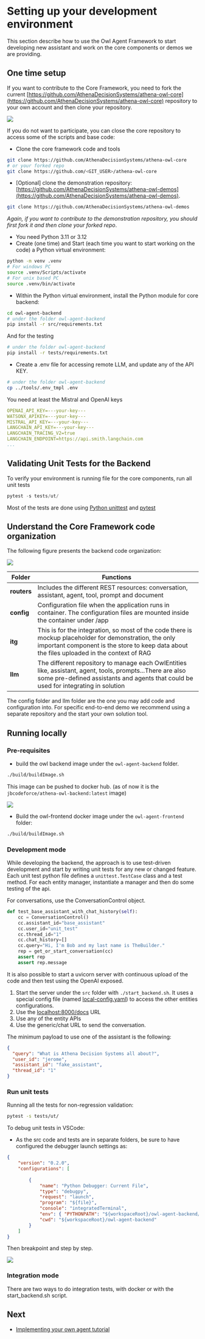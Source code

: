 # Setting up your development environment

This section describe how to use the Owl Agent Framework to start developing new assistant and work on the core components or demos we are providing.

## One time setup

If you want to contribute to the Core Framework, you need to fork the current  [https://github.com/AthenaDecisionSystems/athena-owl-core](https://github.com/AthenaDecisionSystems/athena-owl-core) repository to your own account and then clone your repository.

![](./images/fork-core.PNG)

If you do not want to participate, you can close the core repository to access some of the scripts and base code:

* Clone the core framework code and tools

```sh
git clone https://github.com/AthenaDecisionSystems/athena-owl-core
# or your forked repo
git clone https://github.com/<GIT_USER>/athena-owl-core
```

* [Optional] clone the demonstration repository: [https://github.com/AthenaDecisionSystems/athena-owl-demos](https://github.com/AthenaDecisionSystems/athena-owl-demos).

```sh
git clone https://github.com/AthenaDecisionSystems/athena-owl-demos
```

*Again, if you want to contribute to the demonstration repository, you should first fork it and then clone your forked repo*.

* You need Python 3.11 or 3.12
* Create (one time) and Start (each time you want to start working on the code) a Python virtual environment:

```sh
python -m venv .venv
# For windows PC
source .venv/Scripts/activate
# For unix based PC
source .venv/bin/activate
```

* Within the Python virtual environment, install the Python module for core backend:

```sh
cd owl-agent-backend
# under the folder owl-agent-backend
pip install -r src/requirements.txt
```

And for the testing 

```sh
# under the folder owl-agent-backend
pip install -r tests/requirements.txt
```

* Create a .env file for accessing remote LLM, and update any of the API KEY. 

```sh
# under the folder owl-agent-backend
cp ../tools/.env_tmpl .env
```

You need at least the Mistral and OpenAI keys

```yaml
OPENAI_API_KEY=---your-key---
WATSONX_APIKEY=---your-key---
MISTRAL_API_KEY=---your-key---
LANGCHAIN_API_KEY=---your-key---
LANGCHAIN_TRACING_V2=true
LANGCHAIN_ENDPOINT=https://api.smith.langchain.com
...
```


## Validating Unit Tests for the Backend

To verify your environment is running file for the core components, run all unit tests

```py
pytest -s tests/ut/
```

Most of the tests are done using [Python unittest](https://docs.python.org/3/library/unittest.html) and [pytest](https://docs.pytest.org/en/8.2.x/)

## Understand the Core Framework code organization

The following figure presents the backend code organization:

![](./images/code_repo.PNG)

| Folder | Functions |
| --- | --- |
| **routers** | Includes the different REST resources: conversation, assistant, agent, tool, prompt and document |
| **config** | Configuration file when the application runs in container. The configuration files are mounted inside the container under /app |
| **itg** | This is for the integration, so most of the code there is mockup placeholder for demonstration, the only important component is the store to keep data about the files uploaded in the context of RAG |
| **llm** | The different repository to manage each OwlEntities like, assistant, agent, tools, prompts...There are also some pre-defined assistants and agents that could be used for integrating in solution |

The config folder and llm folder are the one you may add code and configuration into. For specific end-to-end demo we recommend using a separate repository and the start your own solution tool.


## Running locally

### Pre-requisites

* build the owl backend image under the `owl-agent-backend` folder.

```sh
./build/buildImage.sh
```

This image can be pushed to docker hub. (as of now it is the `jbcodeforce/athena-owl-backend:latest` image)

![](./images/docker-hub.PNG)

* Build the owl-frontend docker image under the `owl-agent-frontend` folder:

```sh
./build/buildImage.sh
```


### Development mode

While developing the backend, the approach is to use test-driven development and start by writing unit tests for any new or changed feature. Each unit test python file defines a `unittest.TestCase` class and a test method. For each entity manager, instantiate a manager and then do some testing of the api.

For conversations, use the ConversationControl object.

```python
def test_base_assistant_with_chat_history(self):    
    cc = ConversationControl()
    cc.assistant_id="base_assistant"
    cc.user_id="unit_test"
    cc.thread_id="1"
    cc.chat_history=[]
    cc.query="Hi, I'm Bob and my last name is TheBuilder."
    rep = get_or_start_conversation(cc)
    assert rep
    assert rep.message
```

It is also possible to start a uvicorn server with continuous upload of the code and then test using the OpenAI exposed.

1. Start the server under the `src` folder with `./start_backend.sh`. It uses a special config file (named [local-config.yaml](https://github.com/AthenaDecisionSystems/athena-owl-core/blob/main/owl-agent-backend/src/local-config.yaml)) to access the other entities configurations.
1. Use the [localhost:8000/docs](http://localhost:8000/docs) URL
1. Use any of the entity APIs
1. Use the generic/chat URL to send the conversation.

The minimum payload to use one of the assistant is the following:

```json
{
  "query": "What is Athena Decision Systems all about?",
  "user_id": "jerome",
  "assistant_id": "fake_assistant",
  "thread_id": "1"
}
```

### Run unit tests

Running all the tests for non-regression validation:

```sh
pytest -s tests/ut/
```

To debug unit tests in VSCode:

* As the src code and tests are in separate folders, be sure to have configured the debugger launch settings as:

```json
{
    "version": "0.2.0",
    "configurations": [
        
        {
            "name": "Python Debugger: Current File",
            "type": "debugpy",
            "request": "launch",
            "program": "${file}",
            "console": "integratedTerminal",
            "env": { "PYTHONPATH": "${workspaceRoot}/owl-agent-backend/src"},
            "cwd": "${workspaceRoot}/owl-agent-backend"
        }
    ]
}
```

Then breakpoint and step by step.

![](./images/debug_ut.PNG)

### Integration mode

There are two ways to do integration tests, with docker or with the start_backend.sh script.


## Next

* [Implementing your own agent tutorial](new_mistral_agent.md)